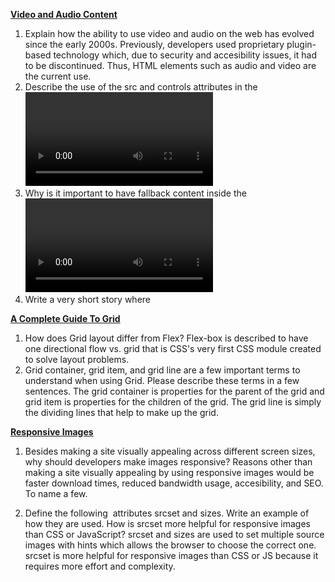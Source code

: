 <strong><u>Video and Audio Content</u></strong>

1. Explain how the ability to use video and audio on the web has evolved since the early 2000s.
Previously, developers used proprietary plugin-based technology which, due to security and accesibility issues, it had to be discontinued. Thus, HTML elements such as audio and video are the current use. 
2. Describe the use of the src and controls attributes in the <video> element.
src attrtibute is present to contain the link to the video that you want to show on your webpage.(embed) and controls allows for the video to have physical pause and play buttons as well a volume. (audio video playback)
3. Why is it important to have fallback content inside the <video> element?
fallback content ensures that the users can have access to the video regardless of whether they have a newer browser or an older one. It allows the addition of a second video link that they can use.
4. Write a very short story where <audio> and <video> are characters.
Audio and Video are a pretty cool couple that I have had the pleasure to meet. Audio can be very quiet but also very loud depending on the situation and the cool thing is, she usually listens very well to commands that tell her what level she needs to be on. Video on the otherhand, is a pretty cool guy. What makes audio and visual so similar is that they are both quite easily controlled and they possess characteristics that allows them to mesh with any browser. Video has something that audio doesn't and that is moving pictures. Video somehwat makes up for audio in that way but together they are dynamic!

<strong><u>A Complete Guide To Grid</u></strong>

1. How does Grid layout differ from Flex?
Flex-box is described to have one directional flow vs. grid that is CSS's very first CSS module created to solve layout problems.
2. Grid container, grid item, and grid line are a few important terms to understand when using Grid. Please describe these terms in a few sentences.
The grid container is properties for the parent of the grid and grid item is properties for the children of the grid.
The grid line is simply the dividing lines that help to make up the grid.

<strong><u>Responsive Images</u></strong>

1. Besides making a site visually appealing across different screen sizes, why should developers make images responsive?
Reasons other than making a site visually appealing by using responsive images would be faster download times, reduced bandwidth usage, accesibility, and SEO. To name a few.

2. Define the following <img> attributes srcset and sizes. Write an example of how they are used.
How is srcset more helpful for responsive images than CSS or JavaScript?
srcset and sizes are used to set multiple source images with hints which allows the browser to choose the correct one. srcset is more helpful for responsive images than CSS or JS because it requires more effort and complexity.